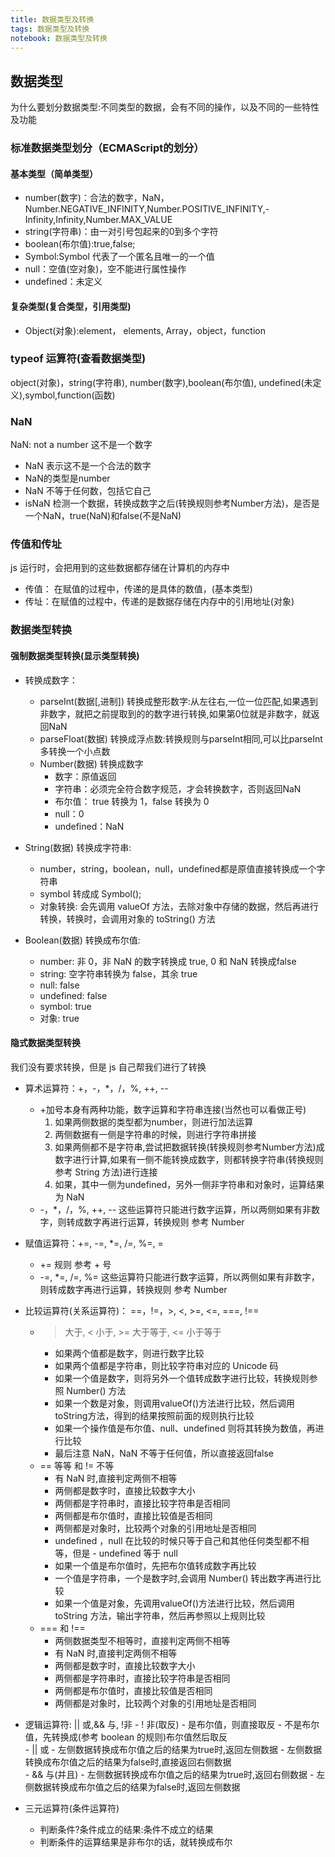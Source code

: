 ```yaml
---
title: 数据类型及转换
tags: 数据类型及转换
notebook: 数据类型及转换
---
```

## 数据类型
为什么要划分数据类型:不同类型的数据，会有不同的操作，以及不同的一些特性及功能
### 标准数据类型划分（ECMAScript的划分）
#### 基本类型（简单类型）
- number(数字)：合法的数字，NaN，Number.NEGATIVE_INFINITY,Number.POSITIVE_INFINITY,-Infinity,Infinity,Number.MAX_VALUE
- string(字符串)：由一对引号包起来的0到多个字符
- boolean(布尔值):true,false;
- Symbol:Symbol 代表了一个匿名且唯一的一个值
- null：空值(空对象)，空不能进行属性操作
- undefined：未定义
#### 复杂类型(复合类型，引用类型)
- Object(对象):element， elements,
Array，object，function
### typeof 运算符(查看数据类型)
object(对象)，string(字符串),
number(数字),boolean(布尔值),
undefined(未定义),symbol,function(函数)

### NaN
NaN: not a number 这不是一个数字
- NaN 表示这不是一个合法的数字
- NaN的类型是number 
- NaN 不等于任何数，包括它自己
- isNaN 检测一个数据，转换成数字之后(转换规则参考Number方法)，是否是一个NaN，true(NaN)和false(不是NaN)

### 传值和传址
js 运行时，会把用到的这些数据都存储在计算机的内存中
- 传值： 在赋值的过程中，传递的是具体的数值，(基本类型)
- 传址：在赋值的过程中，传递的是数据存储在内存中的引用地址(对象)

### 数据类型转换
#### 强制数据类型转换(显示类型转换)
- 转换成数字：
   - parseInt(数据[,进制]) 转换成整形数字:从左往右,一位一位匹配,如果遇到非数字，就把之前提取到的的数字进行转换,如果第0位就是非数字，就返回NaN
   - parseFloat(数据) 转换成浮点数:转换规则与parseInt相同,可以比parseInt多转换一个小点数
   - Number(数据) 转换成数字
      - 数字：原值返回
      - 字符串：必须完全符合数字规范，才会转换数字，否则返回NaN
      - 布尔值： true 转换为 1，false 转换为 0
      - null：0
      - undefined：NaN

- String(数据) 转换成字符串:
    - number，string，boolean，null，undefined都是原值直接转换成一个字符串
    - symbol 转成成 Symbol();
    - 对象转换: 会先调用 valueOf 方法，去除对象中存储的数据，然后再进行转换，转换时，会调用对象的 toString() 方法

- Boolean(数据) 转换成布尔值:
    - number: 非 0，非 NaN 的数字转换成 true, 0 和 NaN 转换成false
    - string: 空字符串转换为 false，其余 true
    - null: false
    - undefined: false
    - symbol: true
    - 对象: true   

#### 隐式数据类型转换
我们没有要求转换，但是 js 自己帮我们进行了转换 

- 算术运算符：+，-，*，/，%, ++, --
    - +加号本身有两种功能，数字运算和字符串连接(当然也可以看做正号)
        1. 如果两侧数据的类型都为number，则进行加法运算
        2. 两侧数据有一侧是字符串的时候，则进行字符串拼接
        3. 如果两侧都不是字符串,尝试把数据转换(转换规则参考Number方法)成数字进行计算,如果有一侧不能转换成数字，则都转换字符串(转换规则参考 String 方法)进行连接
        4. 如果，其中一侧为undefined，另外一侧非字符串和对象时，运算结果为 NaN
    - -，*，/，%, ++, -- 这些运算符只能进行数字运算，所以两侧如果有非数字，则转成数字再进行运算，转换规则 参考 Number

- 赋值运算符：+=, -=, *=, /=, %=, =
    - += 规则 参考 + 号
    - -=, *=, /=, %= 这些运算符只能进行数字运算，所以两侧如果有非数字，则转成数字再进行运算，转换规则 参考 Number

- 比较运算符(关系运算符)： ==，!=，>, <, >=, <=, ===, !==
    - > 大于, < 小于, >= 大于等于, <= 小于等于
        - 如果两个值都是数字，则进行数字比较
        - 如果两个值都是字符串，则比较字符串对应的 Unicode 码
        - 如果一个值是数字，则将另外一个值转成数字进行比较，转换规则参照 Number() 方法
        - 如果一个数是对象，则调用valueOf()方法进行比较，然后调用 toString方法，得到的结果按照前面的规则执行比较
        - 如果一个操作值是布尔值、null、undefined 则将其转换为数值，再进行比较
        - 最后注意 NaN，NaN 不等于任何值，所以直接返回false
    - == 等等 和 != 不等
        - 有 NaN 时,直接判定两侧不相等
        - 两侧都是数字时，直接比较数字大小
        - 两侧都是字符串时，直接比较字符串是否相同
        - 两侧都是布尔值时，直接比较值是否相同
        - 两侧都是对象时，比较两个对象的引用地址是否相同
        - undefined ，null 在比较的时候只等于自己和其他任何类型都不相等，但是 - undefined 等于 null
        - 如果一个值是布尔值时，先把布尔值转成数字再比较
        - 一个值是字符串，一个是数字时,会调用 Number() 转出数字再进行比较
        - 如果一个值是对象，先调用valueOf()方法进行比较，然后调用 toString 方法，输出字符串，然后再参照以上规则比较
    - === 和 !==
        - 两侧数据类型不相等时，直接判定两侧不相等
        - 有 NaN 时,直接判定两侧不相等
        - 两侧都是数字时，直接比较数字大小
        - 两侧都是字符串时，直接比较字符串是否相同
        - 两侧都是布尔值时，直接比较值是否相同
        - 两侧都是对象时，比较两个对象的引用地址是否相同    

- 逻辑运算符: || 或,&& 与, !非
        - ! 非(取反)
            - 是布尔值，则直接取反
            - 不是布尔值，先转换成(参考 boolean 的规则)布尔值然后取反     
        - || 或
            - 左侧数据转换成布尔值之后的结果为true时,返回左侧数据
            - 左侧数据转换成布尔值之后的结果为false时,直接返回右侧数据  
        - && 与(并且)
            - 左侧数据转换成布尔值之后的结果为true时,返回右侧数据
            - 左侧数据转换成布尔值之后的结果为false时,返回左侧数据

- 三元运算符(条件运算符)
    - 判断条件?条件成立的结果:条件不成立的结果
    - 判断条件的运算结果是非布尔的话，就转换成布尔
